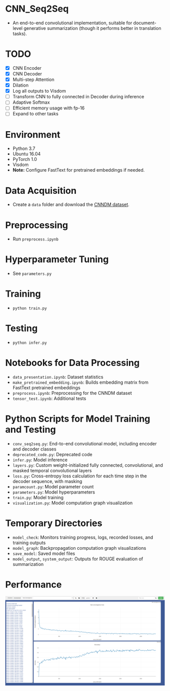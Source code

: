 # CNN_Seq2Seq

-   An end-to-end convolutional implementation, suitable for document-level generative summarization (though it performs better in translation tasks).

# TODO
-   [x] CNN Encoder
-   [x] CNN Decoder
-   [x] Multi-step Attention
-   [x] Dilation
-   [x] Log all outputs to Visdom
-   [ ] Transform CNN to fully connected in Decoder during inference
-   [ ] Adaptive Softmax
-   [ ] Efficient memory usage with fp-16
-   [ ] Expand to other tasks

# Environment
-   Python 3.7
-   Ubuntu 16.04
-   PyTorch 1.0
-   Visdom
-   **Note:** Configure FastText for pretrained embeddings if needed.

# Data Acquisition
-   Create a `data` folder and download the [CNNDM dataset](https://drive.google.com/open?id=1buWz_W4slL2GPt4EPYQI7Lf0kkHfAtLT).

# Preprocessing
-   Run `preprocess.ipynb`

# Hyperparameter Tuning
-   See `parameters.py`

# Training
-   `python train.py`

# Testing
-   `python infer.py`

# Notebooks for Data Processing
-	`data_presentation.ipynb`: Dataset statistics
-	`make_pretrained_embedding.ipynb`: Builds embedding matrix from FastText pretrained embeddings
-	`preprocess.ipynb`: Preprocessing for the CNNDM dataset
-	`tensor_test.ipynb`: Additional tests

# Python Scripts for Model Training and Testing
-	`conv_seq2seq.py`: End-to-end convolutional model, including encoder and decoder classes
-	`deprecated_code.py`: Deprecated code
-	`infer.py`: Model inference
-	`layers.py`: Custom weight-initialized fully connected, convolutional, and masked temporal convolutional layers
-	`loss.py`: Cross-entropy loss calculation for each time step in the decoder sequence, with masking
-	`paramcount.py`: Model parameter count
-	`parameters.py`: Model hyperparameters
-	`train.py`: Model training
-	`visualization.py`: Model computation graph visualization

# Temporary Directories
-   `model_check`: Monitors training progress, logs, recorded losses, and training outputs
-   `model_graph`: Backpropagation computation graph visualizations
-   `save_model`: Saved model files
-   `model_output`, `system_output`: Outputs for ROUGE evaluation of summarization

# Performance
![figure](https://github.com/thinkwee/CNN_Seq2Seq/blob/master/sample.png)

